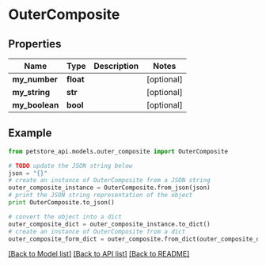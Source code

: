 # OuterComposite


## Properties
Name | Type | Description | Notes
------------ | ------------- | ------------- | -------------
**my_number** | **float** |  | [optional] 
**my_string** | **str** |  | [optional] 
**my_boolean** | **bool** |  | [optional] 

## Example

```python
from petstore_api.models.outer_composite import OuterComposite

# TODO update the JSON string below
json = "{}"
# create an instance of OuterComposite from a JSON string
outer_composite_instance = OuterComposite.from_json(json)
# print the JSON string representation of the object
print OuterComposite.to_json()

# convert the object into a dict
outer_composite_dict = outer_composite_instance.to_dict()
# create an instance of OuterComposite from a dict
outer_composite_form_dict = outer_composite.from_dict(outer_composite_dict)
```
[[Back to Model list]](../README.md#documentation-for-models) [[Back to API list]](../README.md#documentation-for-api-endpoints) [[Back to README]](../README.md)


